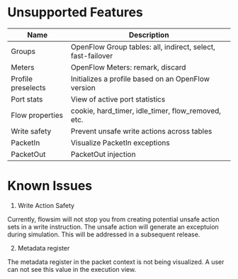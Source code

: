 # Unsupported Features

|  Name                | Description                                                   |
| -------------------- | ------------------------------------------------------------- |
|  Groups              | OpenFlow Group tables: all, indirect, select, fast-failover   |
|  Meters              | OpenFlow Meters: remark, discard                              |
|  Profile preselects  | Initializes a profile based on an OpenFlow version            |
|  Port stats          | View of active port statistics                                |
|  Flow properties     | cookie, hard_timer, idle_timer, flow_removed, etc.            |
|  Write safety        | Prevent unsafe write actions across tables                    |
|  PacketIn            | Visualize PacketIn exceptions                                 |
|  PacketOut           | PacketOut injection                                           |

# Known Issues

1. Write Action Safety

  Currently, flowsim will not stop you from creating potential unsafe action 
  sets in a write instruction. The unsafe action will generate an exceptuion
  during simulation. This will be addressed in a subsequent release.

2. Metadata register

  The metadata register in the packet context is not being visualized. A user
  can not see this value in the execution view.

